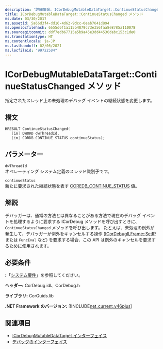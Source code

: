 ```yaml
---
description: '詳細情報: ICorDebugMutableDataTarget::ContinueStatusChanged メソッド'
title: ICorDebugMutableDataTarget::ContinueStatusChanged メソッド
ms.date: 03/30/2017
ms.assetid: 5a66d3f4-dd16-4d62-9dcc-0eab7041d894
ms.openlocfilehash: 6655d6f1a115b4879c73e356faa8e8785a110078
ms.sourcegitcommit: ddf7edb67715a5b9a45e3dd44536dabc153c1de0
ms.translationtype: HT
ms.contentlocale: ja-JP
ms.lasthandoff: 02/06/2021
ms.locfileid: "99722504"
---
```

# <a name="icordebugmutabledatatargetcontinuestatuschanged-method"></a>ICorDebugMutableDataTarget::ContinueStatusChanged メソッド

指定されたスレッド上の未処理のデバッグ イベントの継続状態を変更します。  
  
## <a name="syntax"></a>構文  
  
```cpp  
HRESULT ContinueStatusChanged(  
   [in] DWORD dwThreadId,  
   [in] CORDB_CONTINUE_STATUS continueStatus);  
```  
  
## <a name="parameters"></a>パラメーター  

 `dwThreadId`  
 オペレーティング システム定義のスレッド識別子です。  
  
 `continueStatus`  
 新たに要求された継続状態を表す [COREDB_CONTINUE_STATUS](../common-data-types-unmanaged-api-reference.md) 値。  
  
## <a name="remarks"></a>解説  

 デバッガーは、通常の方法とは異なることがある方法で現在のデバッグ イベントを処理するように要求する ICorDebug メソッドを呼び出すときに、`ContinueStatusChanged` メソッドを呼び出します。 たとえば、未処理の例外が発生して、デバッガーが例外をキャンセルする操作 ([ICorDebugILFrame::SetIP](icordebugilframe-setip-method.md) または `FuncEval` など) を要求する場合、この API は例外のキャンセルを要求するために使用されます。  
  
## <a name="requirements"></a>必要条件  

 **:**「[システム要件](../../get-started/system-requirements.md)」を参照してください。  
  
 **ヘッダー:** CorDebug.idl、CorDebug.h  
  
 **ライブラリ:** CorGuids.lib  
  
 **.NET Framework のバージョン:** [!INCLUDE[net_current_v46plus](../../../../includes/net-current-v46plus-md.md)]  
  
## <a name="see-also"></a>関連項目

- [ICorDebugMutableDataTarget インターフェイス](icordebugmutabledatatarget-interface.md)
- [デバッグのインターフェイス](debugging-interfaces.md)
